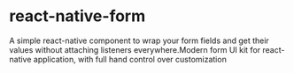 # react-native-form
A simple react-native component to wrap your form fields and get their values without attaching listeners everywhere.Modern form UI kit for react-native application, with full hand control over customization


